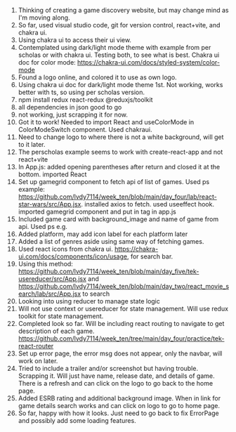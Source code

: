 1. Thinking of creating a game discovery website, but may change mind as I'm moving along.
2. So far, used visual studio code, git for version control, react+vite, and chakra ui.
3. Using chakra ui to access their ui view.
4. Contemplated using dark/light mode theme with example from per scholas or with chakra ui. Testing both, to see what is best. Chakra ui doc for color mode: https://chakra-ui.com/docs/styled-system/color-mode
5. Found a logo online, and colored it to use as own logo.
6. Using chakra ui doc for dark/light mode theme 1st. Not working, works better with ts, so using per scholas version.
7. npm install redux react-redux @reduxjs/toolkit
8. all dependencies in json good to go
9. not working, just scrapping it for now.
10. Got it to work! Needed to import React and useColorMode in ColorModeSwitch component. Used chakraui.
11. Need to change logo to where there is not a white background, will get to it later.
12. The perscholas example seems to work with create-react-app and not react+vite
13. In App.js: added opening parentheses after return and closed it at the bottom. imported React
14. Set up gamegrid component to fetch api of list of games. Used ps example:
    https://github.com/lvdy7114/week_ten/blob/main/day_four/lab/react-star-wars/src/App.jsx. installed axios to fetch. used useeffect hook. imported gamegrid component and put in tag in app.js
15. Included game card with background_image and name of game from api. Used ps e.g.
16. Added platform, may add icon label for each platform later
17. Added a list of genres aside using same way of fetching games.
18. Used react icons from chakra ui. https://chakra-ui.com/docs/components/icon/usage, for search bar.
19. Using this method: https://github.com/lvdy7114/week_ten/blob/main/day_five/tek-usereducer/src/App.jsx and https://github.com/lvdy7114/week_ten/blob/main/day_two/react_movie_search/lab/src/App.jsx to search
20. Looking into using reducer to manage state logic
21. Will not use context or usereducer for state management. Will use redux toolkit for state management.
22. Completed look so far. Will be including react routing to navigate to get description of each game. https://github.com/lvdy7114/week_ten/tree/main/day_four/practice/tek-react-router
23. Set up error page, the error msg does not appear, only the navbar, will work on later.
24. Tried to include a trailer and/or screenshot but having trouble. Scrapping it. Will just have name, release date, and details of game. There is a refresh and can click on the logo to go back to the home page.
25. Added ESRB rating and additional background image. When in link for game details search works and can click on logo to go to home page.
26. So far, happy with how it looks. Just need to go back to fix ErrorPage and possibly add some loading features.
